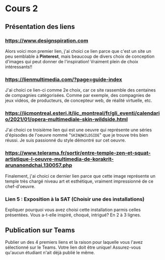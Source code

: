 # Cours 2
## Présentation des liens

### https://www.designspiration.com
Alors voici mon premier lien, j'ai choici ce lien parce que c'est un site un peu semblable à __Pinterest__, mais beaucoup de divers choix de conception d'images qui peut donner de l'inspiration! Vraiment plein de choix intéressants!!


### https://lienmultimedia.com/?page=guide-index
J'ai choici ce lien-ci comme 2e choix, car ce site rassemble des centaines de compagnies catégorisées. Comme par exemple, des compagnies de jeux vidéos, de producteurs, de concepteur web, de réalité virtuelle, etc.

### https://iicmontreal.esteri.it/iic_montreal/fr/gli_eventi/calendario/2021/01/opera-multimediale-skin-wildside.html
J'ai choici ce troisième lien qui est une oeuvre qui représente une séries d'épisodes de l'oeuvre nommé "`SKIN@WILDSIDE`" que je trouve très bien réussi. Je suis passionné du style démontré sur cet oeuvre.

### https://www.telerama.fr/sortir/entre-temple-zen-et-squat-artistique-l-oeuvre-multimedia-de-korakrit-arunanondchai,130057.php
Finalement, j'ai choici ce dernier lien parce que cette image représente un temple très chargé niveau art et esthétique, vraiment impressionné de ce chef-d'oeuvre.

### Lien 5 : Exposition à la SAT (Choisir une des installations)
Expliquer pourquoi vous avez choisi cette installation parmis celles présentées. Vous a-t-elle inspiré, choqué, intrigué? En 2 à 3 lignes. 

## Publication sur Teams
Publier un des 4 premiers liens et la raison pour laquelle vous l'avez sélectionné sur le Teams. Votre lien doit être unique! Assurez-vous qu'aucun étudiant n'ait déjà publié le même. 

